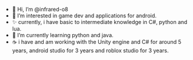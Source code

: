 - 👋 Hi, I’m @infrared-o8
- 👀 I’m interested in game dev and applications for android.
- ✨ currently, i have basic to intermediate knowledge in C#, python and lua.
- 🌱 I’m currently learning python and java.
- ☕ i have and am working with the Unity engine and C# for around 5 years, android studio for 3 years and roblox studio for 3 years. 

<!---
dafux-creator/dafux-creator is a ✨ special ✨ repository because its `README.md` (this file) appears on your GitHub profile.
You can click the Preview link to take a look at your changes.
--->
